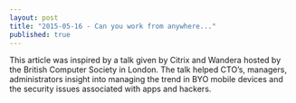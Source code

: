 ```yaml
---
layout: post
title: "2015-05-16 - Can you work from anywhere..."
published: true
---
```


This article was inspired by a talk given by Citrix and Wandera hosted by the British Computer Society in London.  The talk helped CTO’s, managers, administrators insight into  managing the trend in BYO mobile devices and the security issues associated with apps and hackers.
